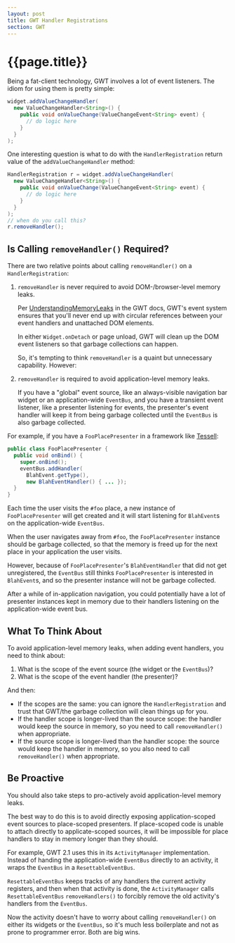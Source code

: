 ```yaml
---
layout: post
title: GWT Handler Registrations
section: GWT
---
```


{{page.title}}
==============

Being a fat-client technology, GWT involves a lot of event listeners. The idiom for using them is pretty simple:

```java
widget.addValueChangeHandler(
  new ValueChangeHandler<String>() {
    public void onValueChange(ValueChangeEvent<String> event) {
      // do logic here
    }
  }
);
```

One interesting question is what to do with the `HandlerRegistration` return value of the `addValueChangeHandler` method:

```java
HandlerRegistration r = widget.addValueChangeHandler(
  new ValueChangeHandler<String>() {
    public void onValueChange(ValueChangeEvent<String> event) {
      // do logic here
    }
  }
);
// when do you call this?
r.removeHandler();
```

Is Calling `removeHandler()` Required?
--------------------------------------

There are two relative points about calling `removeHandler()` on a `HandlerRegistration`:

1. `removeHandler` is never required to avoid DOM-/browser-level memory leaks.

   Per [UnderstandingMemoryLeaks](http://code.google.com/p/google-web-toolkit/wiki/UnderstandingMemoryLeaks) in the GWT docs, GWT's event system ensures that you'll never end up with circular references between your event handlers and unattached DOM elements.

   In either `Widget.onDetach` or page unload, GWT will clean up the DOM event listeners so that garbage collections can happen.

   So, it's tempting to think `removeHandler` is a quaint but unnecessary capability. However:

2. `removeHandler` is required to avoid application-level memory leaks.

   If you have a "global" event source, like an always-visible navigation bar widget or an application-wide `EventBus`, and you have a transient event listener, like a presenter listening for events, the presenter's event handler will keep it from being garbage collected until the `EventBus` is also garbage collected.

For example, if you have a `FooPlacePresenter` in a framework like [Tessell](http://www.tessell.org):

```java
public class FooPlacePresenter {
  public void onBind() {
    super.onBind();
    eventBus.addHandler(
      BlahEvent.getType(),
      new BlahEventHandler() { ... });
  }
}
```

Each time the user visits the `#foo` place, a new instance of `FooPlacePresenter` will get created and it will start listening for `BlahEvent`s on the application-wide `EventBus`.

When the user navigates away from `#foo`, the `FooPlacePresenter` instance should be garbage collected, so that the memory is freed up for the next place in your application the user visits.

However, because of `FooPlacePresenter`'s `BlahEventHandler` that did not get unregistered, the `EventBus` still thinks `FooPlacePresenter` is interested in `BlahEvent`s, and so the presenter instance will not be garbage collected.

After a while of in-application navigation, you could potentially have a lot of presenter instances kept in memory due to their handlers listening on the application-wide event bus.

What To Think About
-------------------

To avoid application-level memory leaks, when adding event handlers, you need to think about:

1. What is the scope of the event source (the widget or the `EventBus`)?
2. What is the scope of the event handler (the presenter)?

And then:

* If the scopes are the same: you can ignore the `HandlerRegistration` and trust that GWT/the garbage collection will clean things up for you.
* If the handler scope is longer-lived than the source scope: the handler would keep the source in memory, so you need to call `removeHandler()` when appropriate.
* If the source scope is longer-lived than the handler scope: the source would keep the handler in memory, so you also need to call `removeHandler()` when appropriate.

Be Proactive
------------

You should also take steps to pro-actively avoid application-level memory leaks.

The best way to do this is to avoid directly exposing application-scoped event sources to place-scoped presenters. If place-scoped code is unable to attach directly to applicate-scoped sources, it will be impossible for place handlers to stay in memory longer than they should.

For example, GWT 2.1 uses this in its `ActivityManager` implementation. Instead of handing the application-wide `EventBus` directly to an activity, it wraps the `EventBus` in a `ResettableEventBus`.

`ResettableEventBus` keeps tracks of any handlers the current activity registers, and then when that activity is done, the `ActivityManager` calls `ResettableEventBus` `removeHandlers()` to forcibly remove the old activity's handlers from the `EventBus`.

Now the activity doesn't have to worry about calling `removeHandler()` on either its widgets or the `EventBus`, so it's much less boilerplate and not as prone to programmer error. Both are big wins.

